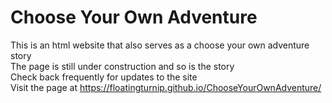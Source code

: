# Choose Your Own Adventure
This is an html website that also serves as a choose your own adventure story <br>
The page is still under construction and so is the story <br>
Check back frequently for updates to the site <br>
Visit the page at https://floatingturnip.github.io/ChooseYourOwnAdventure/
